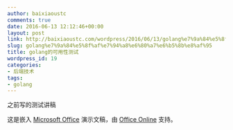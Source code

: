 ```yaml
---
author: baixiaoustc
comments: true
date: 2016-06-13 12:12:46+00:00
layout: post
link: http://baixiaoustc.com/wordpress/2016/06/13/golang%e7%9a%84%e5%8f%af%e7%94%a8%e6%80%a7%e6%b5%8b%e8%af%95/
slug: golang%e7%9a%84%e5%8f%af%e7%94%a8%e6%80%a7%e6%b5%8b%e8%af%95
title: golang的可用性测试
wordpress_id: 19
categories:
- 后端技术
tags:
- golang
---
```


之前写的测试讲稿

这是嵌入 [Microsoft Office](https://office.com) 演示文稿，由 [Office Online](https://office.com/webapps) 支持。
